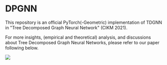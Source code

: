 # DPGNN
This repository is an official PyTorch(-Geometric) implementation of TDGNN in "Tree Decomposed Graph Neural Network" (CIKM 2021).

For more insights, (empirical and theoretical) analysis, and discussions about Tree Decomposed Graph Neural Networks, please refer to our paper following below.

![](https://github.com/YuWVandy//TDGNN/framework.png)
